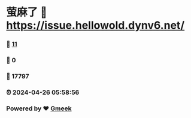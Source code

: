 # 萤麻了 :link: https://issue.hellowold.dynv6.net/ 
### :page_facing_up: [11](https://issue.hellowold.dynv6.net//tag.html) 
### :speech_balloon: 0 
### :hibiscus: 17797 
### :alarm_clock: 2024-04-26 05:58:56 
### Powered by :heart: [Gmeek](https://github.com/Meekdai/Gmeek)
